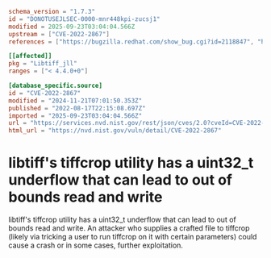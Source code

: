 ```toml
schema_version = "1.7.3"
id = "DONOTUSEJLSEC-0000-mnr448kpi-zucsj1"
modified = 2025-09-23T03:04:04.566Z
upstream = ["CVE-2022-2867"]
references = ["https://bugzilla.redhat.com/show_bug.cgi?id=2118847", "https://lists.debian.org/debian-lts-announce/2023/01/msg00018.html", "https://www.debian.org/security/2023/dsa-5333", "https://bugzilla.redhat.com/show_bug.cgi?id=2118847", "https://lists.debian.org/debian-lts-announce/2023/01/msg00018.html", "https://www.debian.org/security/2023/dsa-5333"]

[[affected]]
pkg = "Libtiff_jll"
ranges = ["< 4.4.0+0"]

[database_specific.source]
id = "CVE-2022-2867"
modified = "2024-11-21T07:01:50.353Z"
published = "2022-08-17T22:15:08.697Z"
imported = "2025-09-23T03:04:04.566Z"
url = "https://services.nvd.nist.gov/rest/json/cves/2.0?cveId=CVE-2022-2867"
html_url = "https://nvd.nist.gov/vuln/detail/CVE-2022-2867"
```

# libtiff's tiffcrop utility has a uint32_t underflow that can lead to out of bounds read and write

libtiff's tiffcrop utility has a uint32_t underflow that can lead to out of bounds read and write. An attacker who supplies a crafted file to tiffcrop (likely via tricking a user to run tiffcrop on it with certain parameters) could cause a crash or in some cases, further exploitation.

